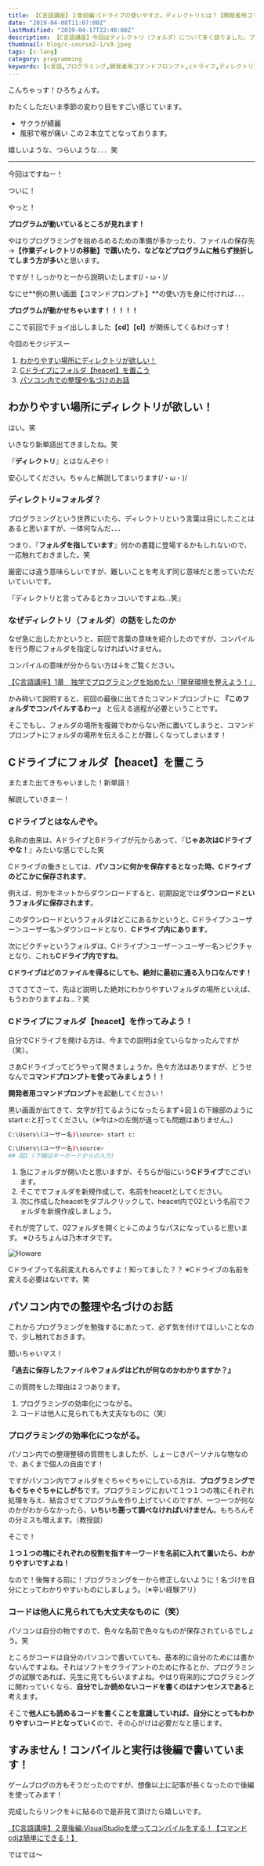 ```yaml
---
title: 【C言語講座】２章前編:Cドライブの使いやすさ。ディレクトリとは？【開発者用コマンドプロンプト】
date: "2019-04-08T11:07:00Z"
lastModified: "2019-04-17T22:40:00Z"
description: 【C言語講座】今回はディレクトリ（フォルダ）について多く語りました。プログラミングにおいて、切っても切れない関係なのですが、そこを抜かして曖昧な知識で進んでしまい、挫折してしまう方が多くいらっしゃると思います。今回も一つ一つわかりやすく解説していきます。
thumbnail: blog/c-course2-1/s9.jpeg
tags: [c-lang]
category: programming
keywords: [c言語,プログラミング,開発者用コマンドプロンプト,cドライブ,ディレクトリ]
---
```


こんちゃっす！ひろちょんす。

わたくしただいま季節の変わり目をすごい感じています。

- サクラが綺麗
- 風邪で喉が痛い
この２本立てとなっております。

嬉しいような、つらいような．．．笑

---

今回はですねー！

ついに！

やっと！

**プログラムが動いているところが見れます！**

やはりプログラミングを始めるめるための準備が多かったり、ファイルの保存先→**【作業ディレクトリの移動】**で躓いたり、などなど**プログラムに触らず挫折してしまう方が多い**と思います。

ですが！しっかりと一から説明いたします(/・ω・)/

なにせ**例の黒い画面【コマンドプロンプト】**の使い方を身に付ければ．．．

**プログラムが動かせちゃいます！！！！！**

ここで前回でチョイ出ししました【**cd**】【**cl**】が関係してくるわけっす！

今回のモクジデスー

1. [わかりやすい場所にディレクトリが欲しい！](/c-course2-1/#h-jump1)
2. [Cドライブにフォルダ【heacet】を置こう](/c-course2-1/#h-jump2)
3. [パソコン内での整理や名づけのお話](/c-course2-1/#h-jump3)

<h2 id="h-jump1">わかりやすい場所にディレクトリが欲しい！</h2>

はい。笑

いきなり新単語出てきましたね。笑

『**ディレクトリ**』とはなんぞや！

安心してください。ちゃんと解説してまいります(/・ω・)/

### ディレクトリ=フォルダ？

プログラミングという世界にいたら、ディレクトリという言葉は目にしたことはあると思いますが、一体何なんだ．．．

つまり、『**フォルダを指しています**』何かの書籍に登場するかもしれないので、一応触れておきました。笑

厳密には違う意味らしいですが、難しいことを考えず同じ意味だと思っていただいていいです。

『ディレクトリと言ってみるとカッコいいですよね…笑』

### なぜディレクトリ（フォルダ）の話をしたのか

なぜ急に出したかというと、前回で言葉の意味を紹介したのですが、コンパイルを行う際にフォルダを指定しなければいけません。

コンパイルの意味が分からない方は↓をご覧ください。

[【C言語講座】1章　独学でプログラミングを始めたい『開発環境を整えよう！』](/c-course1/)

かみ砕いて説明すると、前回の最後に出てきたコマンドプロンプトに **『このフォルダでコンパイルするわー』** と伝える過程が必要ということです。

そこでもし、フォルダの場所を複雑でわからない所に置いてしまうと、コマンドプロンプトにフォルダの場所を伝えることが難しくなってしまいます！

<h2 id="h-jump2">Cドライブにフォルダ【heacet】を置こう</h2>

またまた出てきちゃいました！新単語！

解説していきまー！

### Cドライブとはなんぞや。

名称の由来は、AドライブとBドライブが元からあって、『**じゃあ次はCドライブやな！**』みたいな感じでした笑

Cドライブの働きとしては、**パソコンに何かを保存するとなった時、Cドライブのどこかに保存されます**。

例えば、何かをネットからダウンロードすると、初期設定では**ダウンロードというフォルダに保存されます**。

このダウンロードというフォルダはどこにあるかというと、Cドライブ＞ユーザー＞ユーザー名＞ダウンロードとなり、**Cドライブ内にあります**。

次にピクチャというフォルダは、Cドライブ＞ユーザー＞ユーザー名＞ピクチャとなり、これも**Cドライブ内ですね**。

**Cドライブはどのファイルを得るにしても、絶対に最初に通る入り口なんです！**

さてさてさーて、先ほど説明した絶対にわかりやすいフォルダの場所といえば、もうわかりますよね…？笑

### Cドライブにフォルダ【heacet】を作ってみよう！

自分でCドライブを開ける方は、今までの説明は全ていらなかったんですが（笑）。

さあCドライブってどうやって開きましょうか。色々方法はありますが、どうせなんで**コマンドプロンプトを使ってみましょう！！**

**開発者用コマンドプロンプト**を起動してください！

黒い画面が出てきて、文字が打てるようになったらまず↓図１の下線部のようにstart c:と打ってください。（※今は>の左側が違っても問題はありません。）

```bash
C:\Users\(ユーザー名)\source> start c:

C:\Users\(ユーザー名)\source>
## 図1 (下線はキーボードからの入力)
```

1. 急にフォルダが開いたと思いますが、そちらが俗にいう**Cドライブ**でございます。
2. そこででフォルダを新規作成して、名前をheacetとしてください。
3. 次に作成したheacetをダブルクリックして、heacet内で02という名前でフォルダを新規作成しましょう。

それが完了して、02フォルダを開くと↓このようなパスになっていると思います。
※ひろちょんは乃木オタです。

![Howare](Howare.jpeg)

Cドライブって名前変えれるんですよ！知ってました？？
※Cドライブの名前を変える必要はないです。笑

<h2 id="h-jump3">パソコン内での整理や名づけのお話</h2>

これからプログラミングを勉強するにあたって、必ず気を付けてほしいことなので、少し触れておきます。

聞いちゃいマス！

**『過去に保存したファイルやフォルダはどれが何なのかわかりますか？』**

この質問をした理由は２つあります。
1. プログラミングの効率化につながる。
2. コードは他人に見られても大丈夫なものに（笑）

### プログラミングの効率化につながる。

パソコン内での整理整頓の質問をしましたが、しょーじきパーソナルな物なので、あくまで個人の自由です！

ですがパソコン内でフォルダをぐちゃぐちゃにしている方は、**プログラミングでもぐちゃぐちゃにしがち**です。プログラミングにおいて１つ１つの塊にそれぞれ処理を与え、結合させてプログラムを作り上げていくのですが、一つ一つが何なのかがわからなかったら、**いちいち遡って調べなければいけません**。もちろんその分ミスも増えます。（教授談）

そこで！

**１つ１つの塊にそれぞれの役割を指すキーワードを名前に入れて置いたら、わかりやすいですよね！**

なので！後悔する前に！プログラミングを一から修正しないように！名づけを自分にとってわかりやすいものにしましょう。（※辛い経験アリ）

### コードは他人に見られても大丈夫なものに（笑）
パソコンは自分の物ですので、色々な名前で色々なものが保存されているでしょう。笑

ところがコードは自分のパソコンで書いていても、基本的に自分のためには書かないんですよね。それはソフトをクライアントのために作るとか、プログラミングの試験であれば、先生に見てもらいますよね。やはり将来的にプログラミングに関わっていくなら、**自分でしか読めないコードを書くのはナンセンスである**と考えます。

そこで**他人にも読めるコードを書くことを意識していれば、自分にとってもわかりやすいコードとなっていく**ので、その心がけは必要だなと感じます。

## すみません！コンパイルと実行は後編で書いています！

ゲームブログの方もそうだったのですが、想像以上に記事が長くなったので後編を使ってみます！

完成したらリンクを↓に貼るので是非見て頂けたら嬉しいです。

[【C言語講座】２章後編:VisualStudioを使ってコンパイルをする！【コマンドcdは簡単にできる！】](/c-course2-2/)

ではでは～